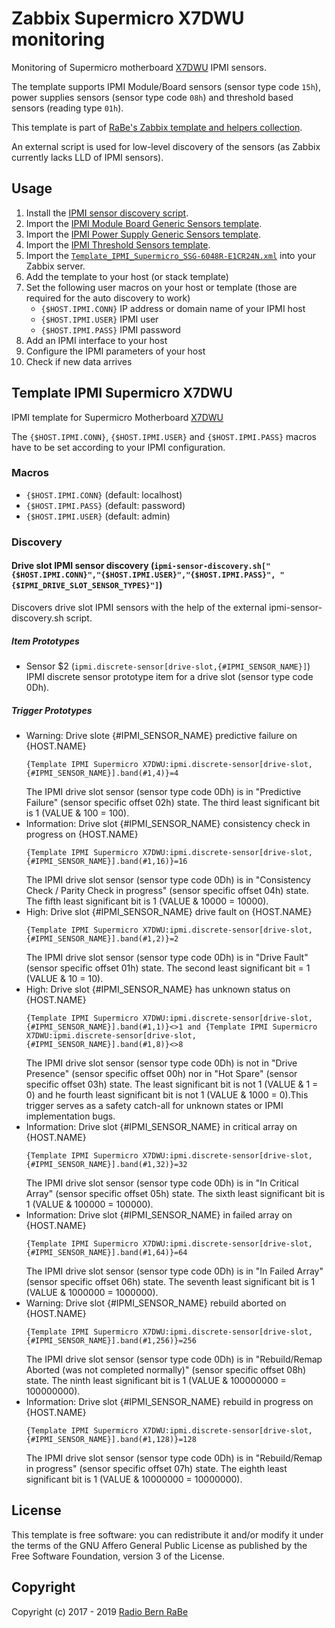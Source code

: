# Zabbix Supermicro X7DWU monitoring
Monitoring of Supermicro motherboard
[X7DWU](http://www.supermicro.com/products/motherboard/Xeon1333/5400/X7DWU.cfm)
IPMI sensors. 

The template supports IPMI Module/Board sensors (sensor type code `15h`), power
supplies sensors (sensor type code `08h`) and threshold based sensors (reading
type `01h`).

This template is part of [RaBe's Zabbix template and helpers
collection](https://github.com/radiorabe/rabe-zabbix).

An external script is used for low-level discovery of the sensors (as Zabbix currently lacks LLD of IPMI sensors).

## Usage
1. Install the [IPMI sensor discovery script](../Sensor_Discovery).
2. Import the [IPMI Module Board Generic Sensors template](../Module_Board_Generic_Sensors).
3. Import the [IPMI Power Supply Generic Sensors template](../Power_Supply_Generic_Sensors).
4. Import the [IPMI Threshold Sensors template](../Threshold_Sensors).
5. Import the
   [`Template_IPMI_Supermicro_SSG-6048R-E1CR24N.xml`](Template_IPMI_Supermicro_SSG-6048R-E1CR24N.xml)
   into your Zabbix server.
6. Add the template to your host (or stack template)
7. Set the following user macros on your host or template (those are required
   for the auto discovery to work)
   * `{$HOST.IPMI.CONN}` IP address or domain name of your IPMI host
   * `{$HOST.IPMI.USER}` IPMI user
   * `{$HOST.IPMI.PASS}` IPMI password
8. Add an IPMI interface to your host
9. Configure the IPMI parameters of your host
10. Check if new data arrives
## Template IPMI Supermicro X7DWU
IPMI template for Supermicro Motherboard [X7DWU](http://www.supermicro.com/products/motherboard/Xeon1333/5400/X7DWU.cfm)

The `{$HOST.IPMI.CONN}`, `{$HOST.IPMI.USER}` and `{$HOST.IPMI.PASS}` macros have to be set according to your IPMI configuration.
### Macros
* `{$HOST.IPMI.CONN}` (default: localhost)
* `{$HOST.IPMI.PASS}` (default: password)
* `{$HOST.IPMI.USER}` (default: admin)
### Discovery
#### Drive slot IPMI sensor discovery (`ipmi-sensor-discovery.sh["{$HOST.IPMI.CONN}","{$HOST.IPMI.USER}","{$HOST.IPMI.PASS}", "{$IPMI_DRIVE_SLOT_SENSOR_TYPES}"]`)
Discovers drive slot IPMI sensors with the help of the external ipmi-sensor-discovery.sh script.
##### Item Prototypes
* Sensor $2 (`ipmi.discrete-sensor[drive-slot,{#IPMI_SENSOR_NAME}]`)  
  IPMI discrete sensor prototype item for a drive slot (sensor type code 0Dh).
##### Trigger Prototypes
* Warning: Drive slote {#IPMI_SENSOR_NAME} predictive failure on {HOST.NAME}
  ```
  {Template IPMI Supermicro X7DWU:ipmi.discrete-sensor[drive-slot,{#IPMI_SENSOR_NAME}].band(#1,4)}=4
  ```
  The IPMI drive slot sensor (sensor
type code 0Dh) is in "Predictive Failure" (sensor specific offset 02h) state. The third least significant bit is 1 (VALUE & 100 = 100).
* Information: Drive slot {#IPMI_SENSOR_NAME} consistency check in progress on {HOST.NAME}
  ```
  {Template IPMI Supermicro X7DWU:ipmi.discrete-sensor[drive-slot,{#IPMI_SENSOR_NAME}].band(#1,16)}=16
  ```
  The IPMI drive slot sensor (sensor
type code 0Dh) is in "Consistency Check / Parity Check in progress" (sensor specific offset 04h) state. The 	fifth least significant bit is 1 (VALUE & 10000 = 10000).
* High: Drive slot {#IPMI_SENSOR_NAME} drive fault on {HOST.NAME}
  ```
  {Template IPMI Supermicro X7DWU:ipmi.discrete-sensor[drive-slot,{#IPMI_SENSOR_NAME}].band(#1,2)}=2
  ```
  The IPMI drive slot sensor (sensor
type code 0Dh) is in "Drive Fault" (sensor specific offset 01h) state. The second least significant bit = 1 (VALUE & 10 = 10).
* High: Drive slot {#IPMI_SENSOR_NAME} has unknown status on {HOST.NAME}
  ```
  {Template IPMI Supermicro X7DWU:ipmi.discrete-sensor[drive-slot,{#IPMI_SENSOR_NAME}].band(#1,1)}<>1 and {Template IPMI Supermicro X7DWU:ipmi.discrete-sensor[drive-slot,{#IPMI_SENSOR_NAME}].band(#1,8)}<>8
  ```
  The IPMI drive slot sensor (sensor
type code 0Dh) is not in "Drive Presence" (sensor specific offset 00h) nor in "Hot Spare" (sensor specific offset 03h) state. The least significant bit is not 1 (VALUE & 1 = 0) and he fourth least significant bit is not 1 (VALUE & 1000 = 0).This trigger serves as a safety catch-all for unknown states or IPMI implementation bugs.
* Information: Drive slot {#IPMI_SENSOR_NAME} in critical array on {HOST.NAME}
  ```
  {Template IPMI Supermicro X7DWU:ipmi.discrete-sensor[drive-slot,{#IPMI_SENSOR_NAME}].band(#1,32)}=32
  ```
  The IPMI drive slot sensor (sensor
type code 0Dh) is in "In Critical Array" (sensor specific offset 05h) state. The sixth least significant bit is 1 (VALUE & 100000 = 100000).
* Information: Drive slot {#IPMI_SENSOR_NAME} in failed array on {HOST.NAME}
  ```
  {Template IPMI Supermicro X7DWU:ipmi.discrete-sensor[drive-slot,{#IPMI_SENSOR_NAME}].band(#1,64)}=64
  ```
  The IPMI drive slot sensor (sensor
type code 0Dh) is in "In Failed Array" (sensor specific offset 06h) state. The seventh least significant bit is 1 (VALUE & 1000000 = 1000000).
* Warning: Drive slot {#IPMI_SENSOR_NAME} rebuild aborted on {HOST.NAME}
  ```
  {Template IPMI Supermicro X7DWU:ipmi.discrete-sensor[drive-slot,{#IPMI_SENSOR_NAME}].band(#1,256)}=256
  ```
  The IPMI drive slot sensor (sensor
type code 0Dh) is in "Rebuild/Remap Aborted (was not completed normally)" (sensor specific offset 08h) state. The ninth least significant bit is 1 (VALUE & 100000000 = 100000000).
* Information: Drive slot {#IPMI_SENSOR_NAME} rebuild in progress on {HOST.NAME}
  ```
  {Template IPMI Supermicro X7DWU:ipmi.discrete-sensor[drive-slot,{#IPMI_SENSOR_NAME}].band(#1,128)}=128
  ```
  The IPMI drive slot sensor (sensor
type code 0Dh) is in "Rebuild/Remap in progress" (sensor specific offset 07h) state. The eighth least significant bit is 1 (VALUE & 10000000 = 10000000).

## License
This template is free software: you can redistribute it and/or modify it under
the terms of the GNU Affero General Public License as published by the Free
Software Foundation, version 3 of the License.

## Copyright
Copyright (c) 2017 - 2019 [Radio Bern RaBe](http://www.rabe.ch)

